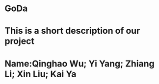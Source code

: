 # GoDa
# This is a short description of our project
# Name:Qinghao Wu; Yi Yang; Zhiang Li; Xin Liu; Kai Ya
